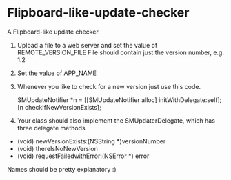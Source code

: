 Flipboard-like-update-checker
=============================

A Flipboard-like update checker.

1. Upload a file to a web server and set the value of REMOTE_VERSION_FILE
   File should contain just the version number, e.g. 1.2
2. Set the value of APP_NAME
3. Whenever you like to check for a new version just use this code.
   
   SMUpdateNotifier *n = [[SMUpdateNotifier alloc] initWithDelegate:self];
   [n checkIfNewVersionExists];   

4. Your class should also implement the SMUpdaterDelegate, which has three delegate methods

- (void) newVersionExists:(NSString *)versionNumber
- (void) thereIsNoNewVersion 
- (void) requestFailedwithError:(NSError *) error

Names should be pretty explanatory :)
